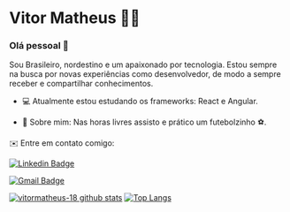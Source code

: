 # Vitor Matheus 👨‍💻

### Olá pessoal 👋

Sou Brasileiro, nordestino e um apaixonado por tecnologia. 
Estou sempre na busca por novas experiências como desenvolvedor, de modo a sempre receber e compartilhar conhecimentos.

- 💻 Atualmente estou estudando os frameworks: React e Angular.

- 💬 Sobre mim: Nas horas livres assisto e prático um futebolzinho ⚽.

✉️ Entre em contato comigo:

[![Linkedin Badge](https://img.shields.io/badge/-VitorMatheus-blue?style=flat-square&logo=Linkedin&logoColor=white&link=https://www.linkedin.com/in/vitormmmatheus/)](https://www.linkedin.com/in/vitormmmatheus/)

[![Gmail Badge](https://img.shields.io/badge/-vitormatheusmm@gmail.com-c14438?style=flat-square&logo=Gmail&logoColor=white&link=mailto:vitormatheusmm@gmail.com)](mailto:vitormatheusmm@gmail.com)


[![vitormatheus-18 github stats](https://github-readme-stats.vercel.app/api?username=vitormatheus-18&show_icons=true&theme=onedark)](https://github.com/vitormatheus-18) 
[![Top Langs](https://github-readme-stats.vercel.app/api/top-langs/?username=vitormatheus-18&layout=compact&theme=onedark)](https://github.com/vitormatheus-18)
